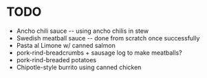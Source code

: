 # TODO

- Ancho chili sauce 
-- using ancho chilis in stew
- Swedish meatball sauce -- done from scratch once successfully  
- Pasta al Limone w/ canned salmon  
- pork-rind-breadcrumbs + sausage log to make meatballs?  
- pork-rind-breaded potatoes  
- Chipotle-style burrito using canned chicken  
